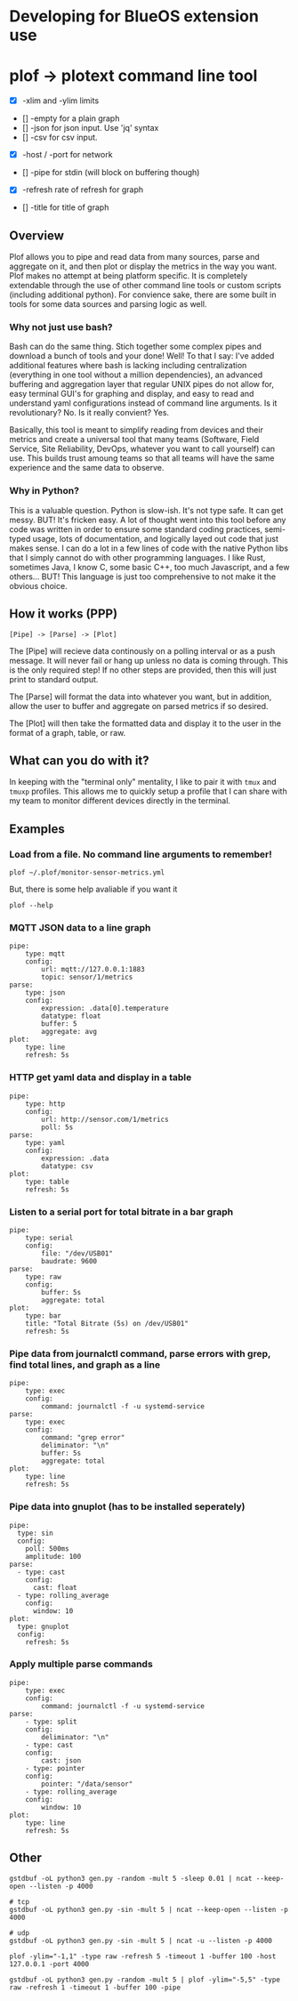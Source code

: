 # Developing for BlueOS extension use
# plof -> plotext command line tool

- [x] -xlim and -ylim limits
- [] -empty for a plain graph
- [] -json for json input. Use 'jq' syntax
- [] -csv for csv input.
- [x] -host / -port for network
- [] -pipe for stdin (will block on buffering though)
- [x] -refresh rate of refresh for graph
- [] -title for title of graph

## Overview

Plof allows you to pipe and read data from many sources, parse and aggregate on it, and then plot or display the metrics in the way you want. Plof makes no attempt at being platform specific. It is completely extendable through the use of other command line tools or custom scripts (including additional python). For convience sake, there are some built in tools for some data sources and parsing logic as well.

### Why not just use bash?

Bash can do the same thing. Stich together some complex pipes and download a bunch of tools and your done! Well! To that I say: I've added additional features where bash is lacking including centralization (everything in one tool without a million dependencies), an advanced buffering and aggregation layer that regular UNIX pipes do not allow for, easy terminal GUI's for graphing and display, and easy to read and understand yaml configurations instead of command line arguments. Is it revolutionary? No. Is it really convient? Yes.

Basically, this tool is meant to simplify reading from devices and their metrics and create a universal tool that many teams (Software, Field Service, Site Reliability, DevOps, whatever you want to call yourself) can use. This builds trust amoung teams so that all teams will have the same experience and the same data to observe.

### Why in Python?

This is a valuable question. Python is slow-ish. It's not type safe. It can get messy. BUT! It's fricken easy. A lot of thought went into this tool before any code was written in order to ensure some standard coding practices, semi-typed usage, lots of documentation, and logically layed out code that just makes sense. I can do a lot in a few lines of code with the native Python libs that I simply cannot do with other programming languages. I like Rust, sometimes Java, I know C, some basic C++, too much Javascript, and a few others... BUT! This language is just too comprehensive to not make it the obvious choice.



## How it works (PPP)

```
[Pipe] -> [Parse] -> [Plot]
```

The [Pipe] will recieve data continously on a polling interval or as a push message. It will never fail or hang up unless no data is coming through. This is the only required step! If no other steps are provided, then this will just print to standard output.

The [Parse] will format the data into whatever you want, but in addition, allow the user to buffer and aggregate on parsed metrics if so desired.

The [Plot] will then take the formatted data and display it to the user in the format of a graph, table, or raw.

## What can you do with it?

In keeping with the "terminal only" mentality, I like to pair it with `tmux` and `tmuxp` profiles. This allows me to quickly setup a profile that I can share with my team to monitor different devices directly in the terminal. 

## Examples

### Load from a file. No command line arguments to remember!

```
plof ~/.plof/monitor-sensor-metrics.yml
```

But, there is some help avaliable if you want it

```
plof --help
```

### MQTT JSON data to a line graph

```
pipe:
    type: mqtt
    config:
        url: mqtt://127.0.0.1:1883
        topic: sensor/1/metrics
parse:
    type: json
    config:
        expression: .data[0].temperature
        datatype: float
        buffer: 5
        aggregate: avg
plot:
    type: line
    refresh: 5s
```

### HTTP get yaml data and display in a table

```
pipe:
    type: http
    config:
        url: http://sensor.com/1/metrics
        poll: 5s
parse:
    type: yaml
    config:
        expression: .data
        datatype: csv
plot:
    type: table
    refresh: 5s
```

### Listen to a serial port for total bitrate in a bar graph

```
pipe:
    type: serial
    config:
        file: "/dev/USB01"
        baudrate: 9600
parse: 
    type: raw
    config:
        buffer: 5s
        aggregate: total
plot:
    type: bar
    title: "Total Bitrate (5s) on /dev/USB01"
    refresh: 5s
```

### Pipe data from journalctl command, parse errors with grep, find total lines, and graph as a line

```
pipe:
    type: exec
    config:
        command: journalctl -f -u systemd-service
parse:
    type: exec
    config:
        command: "grep error"
        deliminator: "\n"
        buffer: 5s
        aggregate: total
plot:
    type: line
    refresh: 5s
```

### Pipe data into gnuplot (has to be installed seperately)

```
pipe:
  type: sin
  config:
    poll: 500ms
    amplitude: 100
parse:
  - type: cast
    config:
      cast: float
  - type: rolling_average
    config:
      window: 10
plot:
  type: gnuplot
  config:
    refresh: 5s
```

### Apply multiple parse commands

```
pipe:
    type: exec
    config:
        command: journalctl -f -u systemd-service
parse:
    - type: split
    config:
        deliminator: "\n"
    - type: cast
    config:
        cast: json
    - type: pointer
    config:
        pointer: "/data/sensor"
    - type: rolling_average
    config:
        window: 10
plot:
    type: line
    refresh: 5s
```

## Other

```
gstdbuf -oL python3 gen.py -random -mult 5 -sleep 0.01 | ncat --keep-open --listen -p 4000

# tcp
gstdbuf -oL python3 gen.py -sin -mult 5 | ncat --keep-open --listen -p 4000

# udp
gstdbuf -oL python3 gen.py -sin -mult 5 | ncat -u --listen -p 4000 
```

```
plof -ylim="-1,1" -type raw -refresh 5 -timeout 1 -buffer 100 -host 127.0.0.1 -port 4000

gstdbuf -oL python3 gen.py -random -mult 5 | plof -ylim="-5,5" -type raw -refresh 1 -timeout 1 -buffer 100 -pipe
```


